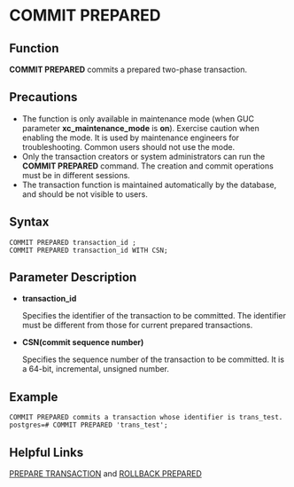 # COMMIT PREPARED<a name="EN-US_TOPIC_0242370559"></a>

## Function<a name="en-us_topic_0237122095_en-us_topic_0059777686_s06b2916a6c67438087f9f84a0159252a"></a>

**COMMIT PREPARED**  commits a prepared two-phase transaction.

## Precautions<a name="en-us_topic_0237122095_en-us_topic_0059777686_s482c910917bb49bc8102755589ad261a"></a>

-   The function is only available in maintenance mode \(when GUC parameter  **xc\_maintenance\_mode**  is  **on**\). Exercise caution when enabling the mode. It is used by maintenance engineers for troubleshooting. Common users should not use the mode.
-   Only the transaction creators or system administrators can run the  **COMMIT PREPARED**  command. The creation and commit operations must be in different sessions.
-   The transaction function is maintained automatically by the database, and should be not visible to users.

## Syntax<a name="en-us_topic_0237122095_en-us_topic_0059777686_s0d0ca300175c4442a111a05cf2f7f5c4"></a>

```
COMMIT PREPARED transaction_id ;
COMMIT PREPARED transaction_id WITH CSN;
```

## Parameter Description<a name="en-us_topic_0237122095_en-us_topic_0059777686_sf5a6e24d12744394a76bb31e0fe9f077"></a>

-   **transaction\_id**

    Specifies the identifier of the transaction to be committed. The identifier must be different from those for current prepared transactions.


-   **CSN\(commit sequence number\)**

    Specifies the sequence number of the transaction to be committed. It is a 64-bit, incremental, unsigned number.


## Example<a name="en-us_topic_0237122095_section2201134011213"></a>

```
COMMIT PREPARED commits a transaction whose identifier is trans_test.
postgres=# COMMIT PREPARED 'trans_test';
```

## Helpful Links<a name="en-us_topic_0237122095_en-us_topic_0059777686_s7c42ca786fad42b0badcb6f63e895aff"></a>

[PREPARE TRANSACTION](prepare-transaction.md)  and  [ROLLBACK PREPARED](rollback-prepared.md)

